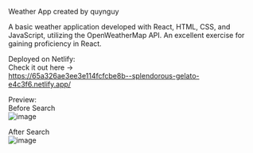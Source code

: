 Weather App created by quynguy

A basic weather application developed with React, HTML, CSS, and JavaScript, utilizing the OpenWeatherMap API. An excellent exercise for gaining proficiency in React.

Deployed on Netlify: <Br>
Check it out here -> <br>
https://65a326ae3ee3e114fcfcbe8b--splendorous-gelato-e4c3f6.netlify.app/


Preview: <br>
Before Search
<br>
![image](https://github.com/quynguy/react-weather-app/assets/106893103/2761dbe9-6a39-47a1-a435-e69af40b8a4a)

After Search <br>
![image](https://github.com/quynguy/react-weather-app/assets/106893103/45e43b17-05ce-4ad4-ba00-7ff244b673a4)

